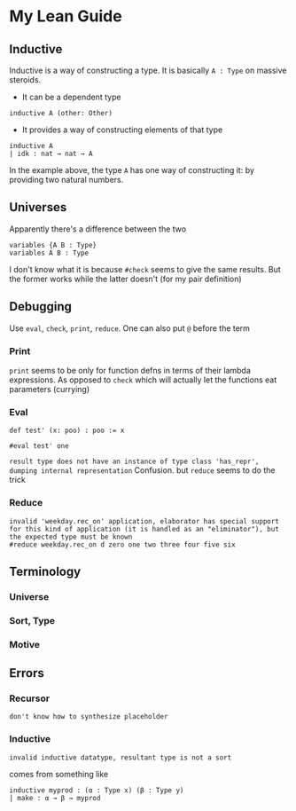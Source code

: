 # My Lean Guide

## Inductive
Inductive is a way of constructing a type. It is basically `A : Type` on massive steroids.
- It can be a dependent type
```
inductive A (other: Other)
```
- It provides a way of constructing elements of that type
```
inductive A 
| idk : nat → nat → A
```
In the example above, the type `A` has one way of constructing it: by providing two natural numbers.

## Universes
Apparently there's a difference between the two
```
variables {A B : Type}
variables A B : Type
```
I don't know what it is because `#check` seems to give the same results. But the former works while the latter doesn't (for my pair definition)

## Debugging
Use `eval`, `check`, `print`, `reduce`. One can also put `@` before the term

### Print
`print` seems to be only for function defns in terms of their lambda expressions. As opposed to `check` which will actually let the functions eat parameters (currying)


### Eval
```
def test' (x: poo) : poo := x

#eval test' one
```

`result type does not have an instance of type class 'has_repr', dumping internal representation`
Confusion. but `reduce` seems to do the trick

### Reduce
```
invalid 'weekday.rec_on' application, elaborator has special support for this kind of application (it is handled as an "eliminator"), but the expected type must be known
#reduce weekday.rec_on d zero one two three four five six
```

## Terminology
### Universe
### Sort, Type
### Motive

## Errors


### Recursor
`don't know how to synthesize placeholder`


### Inductive 
```
invalid inductive datatype, resultant type is not a sort
```
comes from something like
```
inductive myprod : (α : Type x) (β : Type y)
| make : α → β → myprod 
```
